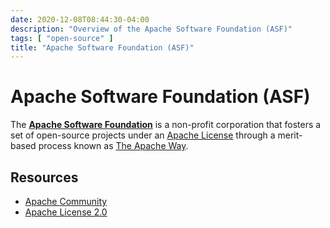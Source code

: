 ```yaml
---
date: 2020-12-08T08:44:30-04:00
description: "Overview of the Apache Software Foundation (ASF)"
tags: [ "open-source" ]
title: "Apache Software Foundation (ASF)"
---
```


# Apache Software Foundation (ASF)

The [**Apache Software Foundation**](https://www.apache.org/) is a non-profit corporation that fosters a set of open-source projects under an [Apache License](http://apache.org/licenses/) through a merit-based process known as [The Apache Way](http://www.apache.org/theapacheway/).

## Resources

* [Apache Community](https://community.apache.org/)
* [Apache License 2.0](http://apache.org/licenses/LICENSE-2.0)
